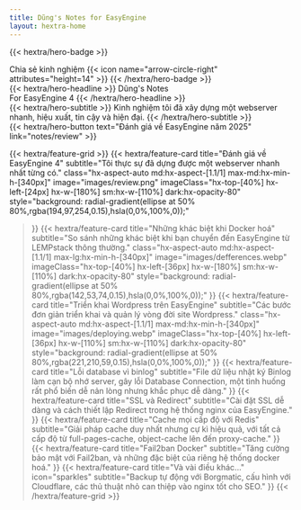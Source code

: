 ```yaml
---
title: Dũng's Notes for EasyEngine
layout: hextra-home
---
```


{{< hextra/hero-badge >}}
  <div class="hx-w-2 hx-h-2 hx-rounded-full hx-bg-primary-400"></div>
  <span>Chia sẻ kinh nghiệm</span>
  {{< icon name="arrow-circle-right" attributes="height=14" >}}
{{< /hextra/hero-badge >}}

<div class="hx-mt-6 hx-mb-6">
{{< hextra/hero-headline >}}
  Dũng's Notes&nbsp;<br class="sm:hx-block hx-hidden" />For EasyEngine 4
{{< /hextra/hero-headline >}}
</div>

<div class="hx-mb-12">
{{< hextra/hero-subtitle >}}
  Kinh nghiệm tôi đã xây dựng một webserver&nbsp;<br class="sm:hx-block hx-hidden" />nhanh, hiệu xuất, tin cậy và hiện đại.
{{< /hextra/hero-subtitle >}}
</div>

<div class="hx-mb-6">
{{< hextra/hero-button text="Đánh giá về EasyEngine năm 2025" link="notes/review" >}}
</div>

<div class="hx-mt-6"></div>

{{< hextra/feature-grid >}}
  {{< hextra/feature-card
    title="Đánh giá về EasyEngine 4"
    subtitle="Tôi thực sự đã dựng được một webserver nhanh nhất từng có."
    class="hx-aspect-auto md:hx-aspect-[1.1/1] max-md:hx-min-h-[340px]"
    image="images/review.png"
    imageClass="hx-top-[40%] hx-left-[24px] hx-w-[180%] sm:hx-w-[110%] dark:hx-opacity-80"
    style="background: radial-gradient(ellipse at 50% 80%,rgba(194,97,254,0.15),hsla(0,0%,100%,0));"
  >}}
  {{< hextra/feature-card
    title="Những khác biệt khi Docker hoá"
    subtitle="So sánh những khác biệt khi bạn chuyển đến EasyEngine từ LEMPstack thông thường."
    class="hx-aspect-auto md:hx-aspect-[1.1/1] max-lg:hx-min-h-[340px]"
    image="images/defferences.webp"
    imageClass="hx-top-[40%] hx-left-[36px] hx-w-[180%] sm:hx-w-[110%] dark:hx-opacity-80"
    style="background: radial-gradient(ellipse at 50% 80%,rgba(142,53,74,0.15),hsla(0,0%,100%,0));"
  >}}
  {{< hextra/feature-card
    title="Triển khai Wordpress trên EasyEngine"
    subtitle="Các bước đơn giản triển khai và quản lý vòng đời site Wordpress."
    class="hx-aspect-auto md:hx-aspect-[1.1/1] max-md:hx-min-h-[340px]"
    image="images/deploying.webp"
    imageClass="hx-top-[40%] hx-left-[36px] hx-w-[110%] sm:hx-w-[110%] dark:hx-opacity-80"
    style="background: radial-gradient(ellipse at 50% 80%,rgba(221,210,59,0.15),hsla(0,0%,100%,0));"
  >}}
  {{< hextra/feature-card
    title="Lỗi database vì binlog"
    subtitle="File dữ liệu nhật ký Binlog làm cạn bộ nhớ server, gây lỗi Database Connection, một tình huống rất phổ biến dễ nản lòng nhưng khắc phục dễ dàng."
  >}}
  {{< hextra/feature-card
    title="SSL và Redirect"
    subtitle="Cài đặt SSL dễ dàng và cách thiết lập Redirect trong hệ thống nginx của EasyEngine."
  >}}
  {{< hextra/feature-card
    title="Cache mọi cấp độ với Redis"
    subtitle="Giải pháp cache duy nhất nhưng cự kì hiệu quả, với tất cả cấp độ từ full-pages-cache, object-cache lên đến proxy-cache."
  >}}
  {{< hextra/feature-card
    title="Fail2ban Docker"
    subtitle="Tăng cường bảo mật với Fail2ban, và những đặc biệt của riêng hệ thống docker hoá."
  >}}
  {{< hextra/feature-card
    title="Và vài điều khác..."
    icon="sparkles"
    subtitle="Backup tự động với Borgmatic, cấu hình với Cloudflare, các thủ thuật nhỏ can thiệp vào nginx tốt cho SEO."
  >}}
{{< /hextra/feature-grid >}}